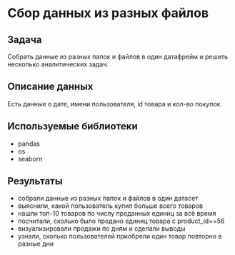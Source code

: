 # Сбор данных из разных файлов

## Задача
Собрать данные из разных папок и файлов в один датафрейм и решить несколько аналитических задач.

## Описание данных

Есть данные о дате, имени пользователя, id товара и кол-во покупок.

## Используемые библиотеки
- pandas
- os
- seaborn

## Результаты
- собрали данные из разных папок и файлов в один датасет
- выяснили, какой пользователь купил больше всего товаров
- нашли топ-10 товаров по числу проданных единиц за всё время
- посчитали, сколько было продано единиц товара с product_id==56
- визуализировали продажи по дням и сделали выводы
- узнали, сколько пользователей приобрели один товар повторно в разные дни